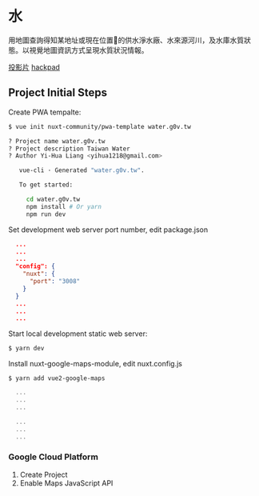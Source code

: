# 水

用地圖查詢得知某地址或現在位置的供水淨水廠、水來源河川，及水庫水質狀態。以視覺地圖資訊方式呈現水質狀況情報。

[投影片](https://docs.google.com/presentation/d/1XDSWULSKJjudGcbf2JlQGJ6JXryI8gyk69IWpmX278Y/edit#slide=id.p) [hackpad](https://hackpad.tw/--jBgwNkPTdiW)

## Project Initial Steps

Create PWA tempalte:

``` bash
$ vue init nuxt-community/pwa-template water.g0v.tw

? Project name water.g0v.tw
? Project description Taiwan Water
? Author Yi-Hua Liang <yihua1218@gmail.com>

   vue-cli · Generated "water.g0v.tw".

   To get started:

     cd water.g0v.tw
     npm install # Or yarn
     npm run dev
```

Set development web server port number, edit package.json

``` json
  ...
  ...
  ...
  "config": {
    "nuxt": {
      "port": "3008"
    }
  }
  ...
  ...
  ...
```

Start local development static web server:

``` bash
$ yarn dev
```

Install nuxt-google-maps-module, edit nuxt.config.js

```
$ yarn add vue2-google-maps
```

``` javascript
  ...
  ...
  ...

  ...
  ...
  ...
```

### Google Cloud Platform

1. Create Project
2. Enable Maps JavaScript API

